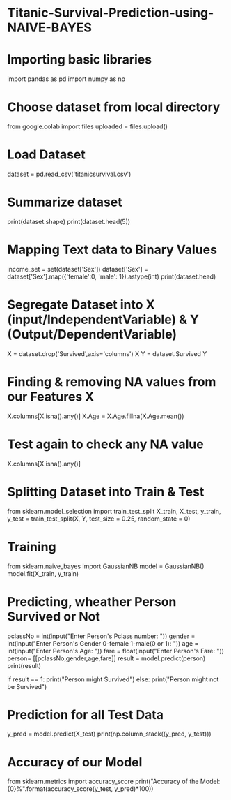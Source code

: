 # Titanic-Survival-Prediction-using-NAIVE-BAYES

# Importing basic libraries
import pandas as pd
import numpy as np

# Choose dataset from local directory
from google.colab import files
uploaded = files.upload()

# Load Dataset
dataset = pd.read_csv('titanicsurvival.csv')

# Summarize dataset
print(dataset.shape)
print(dataset.head(5))

# Mapping Text data to Binary Values
income_set = set(dataset['Sex'])
dataset['Sex'] = dataset['Sex'].map({'female':0, 'male': 1}).astype(int)
print(dataset.head)

# Segregate Dataset into X (input/IndependentVariable) & Y (Output/DependentVariable)
X = dataset.drop('Survived',axis='columns')
X
Y = dataset.Survived
Y

# Finding & removing NA values from our Features X
X.columns[X.isna().any()]
X.Age = X.Age.fillna(X.Age.mean())

# Test again to check any NA value
X.columns[X.isna().any()]

# Splitting Dataset into Train & Test
from sklearn.model_selection import train_test_split
X_train, X_test, y_train, y_test = train_test_split(X, Y, test_size = 0.25, random_state = 0)

# Training
from sklearn.naive_bayes import GaussianNB
model = GaussianNB()
model.fit(X_train, y_train)

# Predicting, wheather Person Survived or Not

pclassNo = int(input("Enter Person's Pclass number: "))
gender = int(input("Enter Person's Gender 0-female 1-male(0 or 1): "))
age = int(input("Enter Person's Age: "))
fare = float(input("Enter Person's Fare: "))
person= [[pclassNo,gender,age,fare]]
result = model.predict(person)
print(result)

if result == 1:
  print("Person might Survived")
else:
  print("Person might not be Survived")

# Prediction for all Test Data
y_pred = model.predict(X_test)
print(np.column_stack((y_pred, y_test)))

# Accuracy of our Model
from sklearn.metrics import accuracy_score
print("Accuracy of the Model: {0}%".format(accuracy_score(y_test, y_pred)*100))




